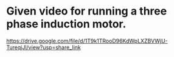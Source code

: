 # Given video for running a three phase induction motor.

https://drive.google.com/file/d/1T9k1TRooD96KdWpLXZBVWjU-TureqjJl/view?usp=share_link
